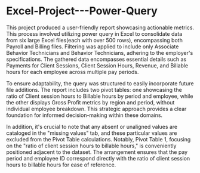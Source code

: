 # Excel-Project---Power-Query

This project produced a user-friendly report showcasing actionable metrics. This process involved utilizing power query in Excel to consolidate data from six large Excel files(each with over 500 rows), encompassing both Payroll and Billing files. Filtering was applied to include only Associate Behavior Technicians and Behavior Technicians, adhering to the employer's specifications. The gathered data encompasses essential details such as Payments for Client Sessions, Client Session Hours, Revenue, and Billable hours for each employee across multiple pay periods.

To ensure adaptability, the query was structured to easily incorporate future file additions. The report includes two pivot tables: one showcasing the ratio of Client session hours to Billable hours by period and employee, while the other displays Gross Profit metrics by region and period, without individual employee breakdown. This strategic approach provides a clear foundation for informed decision-making within these domains.

In addition, it's crucial to note that any absent or unaligned values are cataloged in the "missing values" tab, and these particular values are excluded from the Pivot Table calculations. Notably, Pivot Table 1, focusing on the "ratio of client session hours to billable hours," is conveniently positioned adjacent to the dataset. The arrangement ensures that the pay period and employee ID correspond directly with the ratio of client session hours to billable hours for ease of reference.










